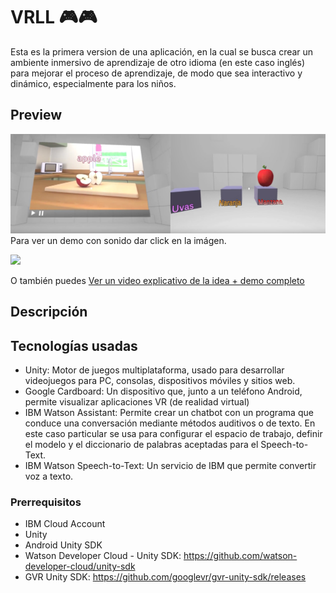 # VRLL 🎮🎮
Esta es la primera version de una aplicación, en la cual se busca crear un ambiente inmersivo de aprendizaje de otro idioma (en este caso inglés) para mejorar el proceso de aprendizaje, de modo que sea interactivo y dinámico, especialmente para los niños.

## Preview

[![Preview](https://raw.githubusercontent.com/VivianGomez/VRLL/master/Assets/Recursos/entrega.png)](https://youtu.be/aOLzBmfVzqg)
Para ver un demo con sonido dar click en la imágen.

![](https://raw.githubusercontent.com/VivianGomez/VRLL/master/Assets/Recursos/DemoFruits.gif)

O también puedes [Ver un video explicativo de la idea + demo completo](https://www.youtube.com/watch?v=t-jFNrlYf1M&t=133s)

## Descripción

## Tecnologías usadas

- Unity: Motor de juegos multiplataforma, usado para desarrollar videojuegos para PC, consolas, dispositivos móviles y sitios web.  
- Google Cardboard: Un dispositivo que, junto a un teléfono Android, permite visualizar aplicaciones VR (de realidad virtual) 
- IBM Watson Assistant: Permite crear un chatbot con un programa que conduce una conversación mediante métodos auditivos o de texto.
  En este caso particular se usa para configurar el espacio de trabajo, definir el modelo y el diccionario de palabras aceptadas para el    Speech-to-Text.
- IBM Watson Speech-to-Text: Un servicio de IBM que permite convertir voz a texto.



### Prerrequisitos

- IBM Cloud Account
- Unity
- Android Unity SDK
- Watson Developer Cloud - Unity SDK: https://github.com/watson-developer-cloud/unity-sdk
- GVR Unity SDK: https://github.com/googlevr/gvr-unity-sdk/releases

